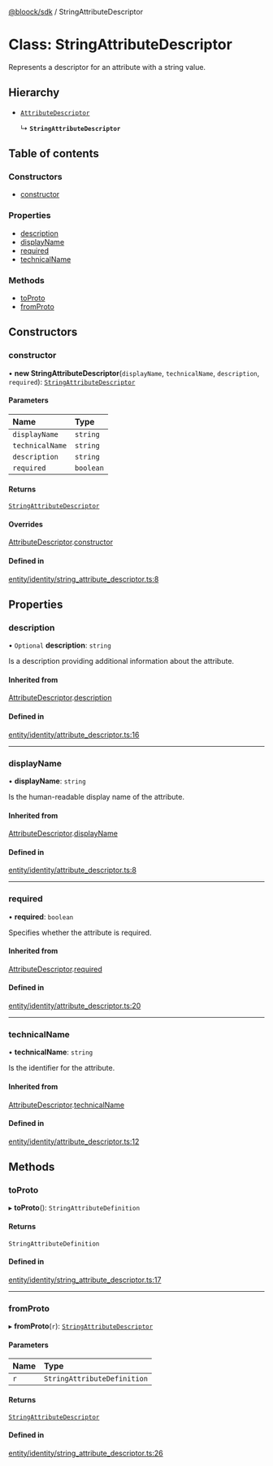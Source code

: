 [@bloock/sdk](../index.md) / StringAttributeDescriptor

# Class: StringAttributeDescriptor

Represents a descriptor for an attribute with a string value.

## Hierarchy

- [`AttributeDescriptor`](AttributeDescriptor.md)

  ↳ **`StringAttributeDescriptor`**

## Table of contents

### Constructors

- [constructor](StringAttributeDescriptor.md#constructor)

### Properties

- [description](StringAttributeDescriptor.md#description)
- [displayName](StringAttributeDescriptor.md#displayname)
- [required](StringAttributeDescriptor.md#required)
- [technicalName](StringAttributeDescriptor.md#technicalname)

### Methods

- [toProto](StringAttributeDescriptor.md#toproto)
- [fromProto](StringAttributeDescriptor.md#fromproto)

## Constructors

### constructor

• **new StringAttributeDescriptor**(`displayName`, `technicalName`, `description`, `required`): [`StringAttributeDescriptor`](StringAttributeDescriptor.md)

#### Parameters

| Name | Type |
| :------ | :------ |
| `displayName` | `string` |
| `technicalName` | `string` |
| `description` | `string` |
| `required` | `boolean` |

#### Returns

[`StringAttributeDescriptor`](StringAttributeDescriptor.md)

#### Overrides

[AttributeDescriptor](AttributeDescriptor.md).[constructor](AttributeDescriptor.md#constructor)

#### Defined in

[entity/identity/string_attribute_descriptor.ts:8](https://github.com/bloock/bloock-sdk/blob/cd5373f/languages/js/src/entity/identity/string_attribute_descriptor.ts#L8)

## Properties

### description

• `Optional` **description**: `string`

Is a description providing additional information about the attribute.

#### Inherited from

[AttributeDescriptor](AttributeDescriptor.md).[description](AttributeDescriptor.md#description)

#### Defined in

[entity/identity/attribute_descriptor.ts:16](https://github.com/bloock/bloock-sdk/blob/cd5373f/languages/js/src/entity/identity/attribute_descriptor.ts#L16)

___

### displayName

• **displayName**: `string`

Is the human-readable display name of the attribute.

#### Inherited from

[AttributeDescriptor](AttributeDescriptor.md).[displayName](AttributeDescriptor.md#displayname)

#### Defined in

[entity/identity/attribute_descriptor.ts:8](https://github.com/bloock/bloock-sdk/blob/cd5373f/languages/js/src/entity/identity/attribute_descriptor.ts#L8)

___

### required

• **required**: `boolean`

Specifies whether the attribute is required.

#### Inherited from

[AttributeDescriptor](AttributeDescriptor.md).[required](AttributeDescriptor.md#required)

#### Defined in

[entity/identity/attribute_descriptor.ts:20](https://github.com/bloock/bloock-sdk/blob/cd5373f/languages/js/src/entity/identity/attribute_descriptor.ts#L20)

___

### technicalName

• **technicalName**: `string`

Is the identifier for the attribute.

#### Inherited from

[AttributeDescriptor](AttributeDescriptor.md).[technicalName](AttributeDescriptor.md#technicalname)

#### Defined in

[entity/identity/attribute_descriptor.ts:12](https://github.com/bloock/bloock-sdk/blob/cd5373f/languages/js/src/entity/identity/attribute_descriptor.ts#L12)

## Methods

### toProto

▸ **toProto**(): `StringAttributeDefinition`

#### Returns

`StringAttributeDefinition`

#### Defined in

[entity/identity/string_attribute_descriptor.ts:17](https://github.com/bloock/bloock-sdk/blob/cd5373f/languages/js/src/entity/identity/string_attribute_descriptor.ts#L17)

___

### fromProto

▸ **fromProto**(`r`): [`StringAttributeDescriptor`](StringAttributeDescriptor.md)

#### Parameters

| Name | Type |
| :------ | :------ |
| `r` | `StringAttributeDefinition` |

#### Returns

[`StringAttributeDescriptor`](StringAttributeDescriptor.md)

#### Defined in

[entity/identity/string_attribute_descriptor.ts:26](https://github.com/bloock/bloock-sdk/blob/cd5373f/languages/js/src/entity/identity/string_attribute_descriptor.ts#L26)
